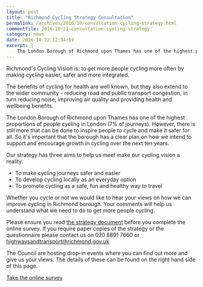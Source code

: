 ```yaml
---
layout: post
title: "Richmond Cycling Strategy Consultation"
permalink: /archives/2016/10/consultation-cycling-strategy.html
commentfile: 2016-10-22-consultation-cycling-strategy
category: news
date: 2016-10-22 12:34:19
excerpt: |
    The London Borough of Richmond upon Thames has one of the highest proportions of people cycling in London (7% of journeys). However, there is still more that can be done to inspire people to cycle and make it safer for all. Whether you cycle or not we would like to hear your views on how we can improve cycling in Richmond borough. Your comments will help us understand what we need to do to get more people cycling.
---
```


Richmond's Cycling Vision is: to get more people cycling more often by making cycling easier, safer and more integrated.

The benefits of cycling for health are well known, but they also extend to the wider community - reducing road and public transport congestion, in turn reducing noise, improving air quality and providing health and wellbeing benefits.

The London Borough of Richmond upon Thames has one of the highest proportions of people cycling in London (7% of journeys). However, there is still more that can be done to inspire people to cycle and make it safer for all. So it's important that the borough has a clear plan on how we intend to support and encourage growth in cycling over the next ten years.

Our strategy has three aims to help us meet make our cycling vision a reality:

-   To make cycling journeys safer and easier
-   To develop cycling locally as an everyday option
-   To promote cycling as a safe, fun and healthy way to travel

Whether you cycle or not we would like to hear your views on how we can improve cycling in Richmond borough. Your comments will help us understand what we need to do to get more people cycling.

Please ensure you read [the strategy document](/assets/images/2016/draft_cycling_strategy_Oct_2016.pdf) before you complete the online survey. If you require paper copies of the strategy or the questionnaire please contact us on 020 8891 7660 or [highwaysandtransport@richmond.gov.uk](mailto:highwaysandtransport@richmond.gov.uk)

The Council are hosting drop-in events where you can find out more and give us your views. The details of these can be found on the right hand side of this page.

[Take the online survey](https://consultation.richmond.gov.uk/environment/cycling/consultation/intro/view)
